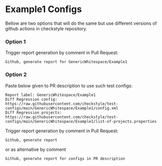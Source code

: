 # Example1 Configs

Bellow are two options that will do the same but use different versions
of github actions in checkstyle repository.


### Option 1
Trigger report generation by comment in Pull Request:
```
Github, generate report for GenericWhitespace/Example1
```

### Option 2

Paste below given to PR description to use such test configs:
```
Report label: GenericWhitespace/Example1
Diff Regression config: https://raw.githubusercontent.com/checkstyle/test-configs/main/GenericWhitespace/Example1/config.xml
Diff Regression projects: https://raw.githubusercontent.com/checkstyle/test-configs/main/GenericWhitespace/Example1/list-of-projects.properties
```

Trigger report generation by comment in Pull Request:
```
Github, generate report
```
or as alternative by comment
```
Github, generate report for configs in PR description
```
